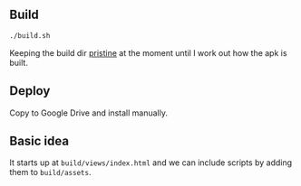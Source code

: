 ## Build 

```bash
./build.sh
```

Keeping the build dir [pristine](https://github.com/android-js/sample-app/tree/master/web-view-app-template) at the moment until I work out how the apk is built.

## Deploy

Copy to Google Drive and install manually.

## Basic idea

It starts up at `build/views/index.html` and we can include scripts by adding them to `build/assets`.
